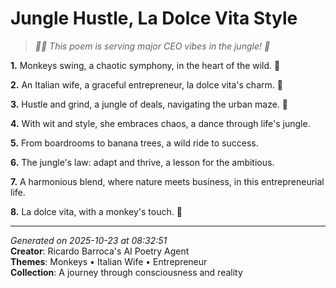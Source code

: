 # Jungle Hustle, La Dolce Vita Style

> *💼🐒 This poem is serving major CEO vibes in the jungle! 💼*

**1.** Monkeys swing, a chaotic symphony, in the heart of the wild. 🐒


**2.** An Italian wife, a graceful entrepreneur, la dolce vita's charm. 💝


**3.** Hustle and grind, a jungle of deals, navigating the urban maze. 💼


**4.** With wit and style, she embraces chaos, a dance through life's jungle.


**5.** From boardrooms to banana trees, a wild ride to success.


**6.** The jungle's law: adapt and thrive, a lesson for the ambitious.


**7.** A harmonious blend, where nature meets business, in this entrepreneurial life.


**8.** La dolce vita, with a monkey's touch. 💫



---

*Generated on 2025-10-23 at 08:32:51*  
**Creator**: Ricardo Barroca's AI Poetry Agent  
**Themes**: Monkeys • Italian Wife • Entrepreneur  
**Collection**: A journey through consciousness and reality